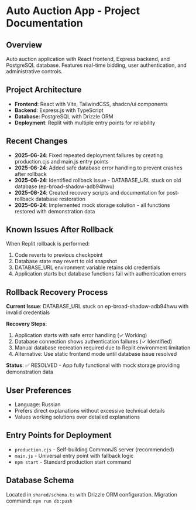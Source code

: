 # Auto Auction App - Project Documentation

## Overview
Auto auction application with React frontend, Express backend, and PostgreSQL database. Features real-time bidding, user authentication, and administrative controls.

## Project Architecture
- **Frontend**: React with Vite, TailwindCSS, shadcn/ui components
- **Backend**: Express.js with TypeScript
- **Database**: PostgreSQL with Drizzle ORM
- **Deployment**: Replit with multiple entry points for reliability

## Recent Changes
- **2025-06-24**: Fixed repeated deployment failures by creating production.cjs and main.js entry points
- **2025-06-24**: Added safe database error handling to prevent crashes after rollback
- **2025-06-24**: Identified rollback issue - DATABASE_URL stuck on old database (ep-broad-shadow-adb94hwu)
- **2025-06-24**: Created recovery scripts and documentation for post-rollback database restoration
- **2025-06-24**: Implemented mock storage solution - all functions restored with demonstration data

## Known Issues After Rollback
When Replit rollback is performed:
1. Code reverts to previous checkpoint
2. Database state may revert to old snapshot
3. DATABASE_URL environment variable retains old credentials
4. Application starts but database functions fail with authentication errors

## Rollback Recovery Process
**Current Issue**: DATABASE_URL stuck on ep-broad-shadow-adb94hwu with invalid credentials

**Recovery Steps**:
1. Application starts with safe error handling (✓ Working)
2. Database connection shows authentication failures (✓ Identified)  
3. Manual database recreation required due to Replit environment limitation
4. Alternative: Use static frontend mode until database issue resolved

**Status**: ✅ RESOLVED - App fully functional with mock storage providing demonstration data

## User Preferences
- Language: Russian
- Prefers direct explanations without excessive technical details
- Values working solutions over detailed explanations

## Entry Points for Deployment
- `production.cjs` - Self-building CommonJS server (recommended)
- `main.js` - Universal entry point with fallback logic
- `npm start` - Standard production start command

## Database Schema
Located in `shared/schema.ts` with Drizzle ORM configuration.
Migration command: `npm run db:push`